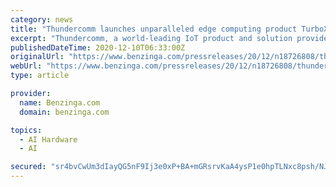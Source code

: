 ```yaml
---
category: news
title: "Thundercomm launches unparalleled edge computing product TurboX EB5 Edge AI Box"
excerpt: "Thundercomm, a world-leading IoT product and solution provider, unleashed a new era of edge computing with the launch of TurboX EB5 Edge"
publishedDateTime: 2020-12-10T06:33:00Z
originalUrl: "https://www.benzinga.com/pressreleases/20/12/n18726808/thundercomm-launches-unparalleled-edge-computing-product-turbox-eb5-edge-ai-box"
webUrl: "https://www.benzinga.com/pressreleases/20/12/n18726808/thundercomm-launches-unparalleled-edge-computing-product-turbox-eb5-edge-ai-box"
type: article

provider:
  name: Benzinga.com
  domain: benzinga.com

topics:
  - AI Hardware
  - AI

secured: "sr4bvCwUm3dIayQG5nF9Ij3e0xP+BA+mGRsrvKaA4ysP1e0hpTLNxc8psh/NJ2s9TA5eYQu1gxRjwlquPRQKC3yaufSJY5ZWEama/svPyBJyIaC7DL+HIecTxORdu4SlIVymodX+jfQo/Kot8QzYc4bWV7V56nTuAIRFsv8+y36r7ou9alZfYpkyyWaEY/hgB9xeiq27ABua7lV6wFBv10LUFNU/yVB8azj38h5TUWG5lIdziLHO1v9YkTDeeY4QSEcx39fD9VVkF6/Ts3fZM+glZFgoPvwliQroJ+pVda3kSZXEoNbIdF6GQGioRy3TXoUOOMULmBCykHK3fvVHsvyy6txGiiBqRavIDfxh6Ac=;vYSUDiXL7nIAPfuyRHZPPw=="
---
```



